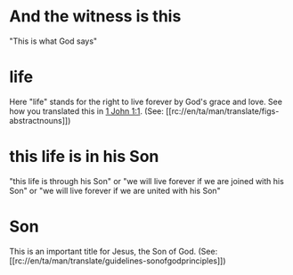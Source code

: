 # And the witness is this

"This is what God says"

# life

Here "life" stands for the right to live forever by God's grace and love. See how you translated this in [1 John 1:1](../01/01.md). (See: [[rc://en/ta/man/translate/figs-abstractnouns]])

# this life is in his Son

"this life is through his Son" or "we will live forever if we are joined with his Son" or "we will live forever if we are united with his Son"

# Son

This is an important title for Jesus, the Son of God. (See: [[rc://en/ta/man/translate/guidelines-sonofgodprinciples]])

